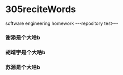 # 305reciteWords
software engineering homework
---repository test---
### 谢添是个大啥b
### 胡靖宇是个大啥b
### 苏源是个大啥b
